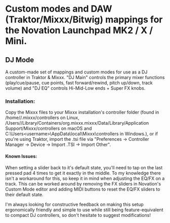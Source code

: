 # Custom modes and DAW (Traktor/Mixxx/Bitwig) mappings for the Novation Launchpad MK2 / X / Mini.

## DJ Mode
A custom-made set of mappings and custom modes for use as a DJ controller in Traktor & Mixxx.
"DJ Main" controls the primary mixer functions (play/cue/pause, cue points, fast forward/rewind, pitch up/down, track volume) and "DJ EQ" controls Hi-Mid-Low ends + Super FX knobs.

### Installation:
Copy the Mixxx files to your Mixxx installation's controller folder (found in /home/<username>/.mixxx/controllers on Linux, /Users/<username>/Library/Containers/org.mixxx.mixxx/Data/Library/Application Support/Mixxx/controllers on macOS and C:\Users\<username>\AppData\local\Mixxx\controllers in Windows.), or if you're using Traktor, import the .tsi file via "Preferences -> Controller Manager -> Device -> Import .TSI -> Import Other".

#### Known Issues:
When setting a slider back to it's default state, you'll need to tap on the last pressed pad 4 times to get it exactly in the middle. To my knowledge there isn't a workaround for this, so keep it in mind when adjusting the EQ/FX on a track. This can be worked around by removing the FX sliders in Novation's Custom Mode editor and adding MIDI buttons to reset the EQ/FX sliders to their default state. 

I'm always looking for constructive feedback on making this setup ergonomically friendly and simple to use while still being feature-equivalent to compact DJ controllers, so don't hesitate to suggest modifications!
